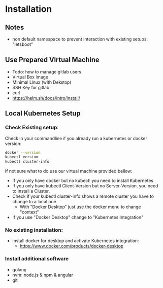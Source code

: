 
# Installation

## Notes

* non default namespace to prevent interaction with existing setups: "letsboot"

## Use Prepared Virtual Machine 

* Todo: how to manage gitlab users
* Virtual Box Image 
* Minimal Linux (with Dekstop)
* SSH Key for gitlab
* curl
* https://helm.sh/docs/intro/install/

## Local Kubernetes Setup

### Check Existing setup:

Check in your commandline if you already run a kubernetes or docker version:

```sh
docker --version
kubectl version
kubectl cluster-info
```

If not sure what to do use our virtual machine provided bellow:

* If you only have docker but no kubectl you need to install Kubernetes.
* If you only have kubectl Client-Version but no Server-Version, you need to install a Cluster.
* Check if your kubectl cluster-info shows a remote cluster you have to change to a local one.
  * With "Docker Desktop" just use the docker menu to change "context"
* If you use "Docker Desktop" change to "Kubernetes Integration"

### No existing installation:

* install docker for desktop and activate Kubernetes integration: 
    * https://www.docker.com/products/docker-desktop

### Install additional software

* golang
* nvm: node.js & npm & angular
* git